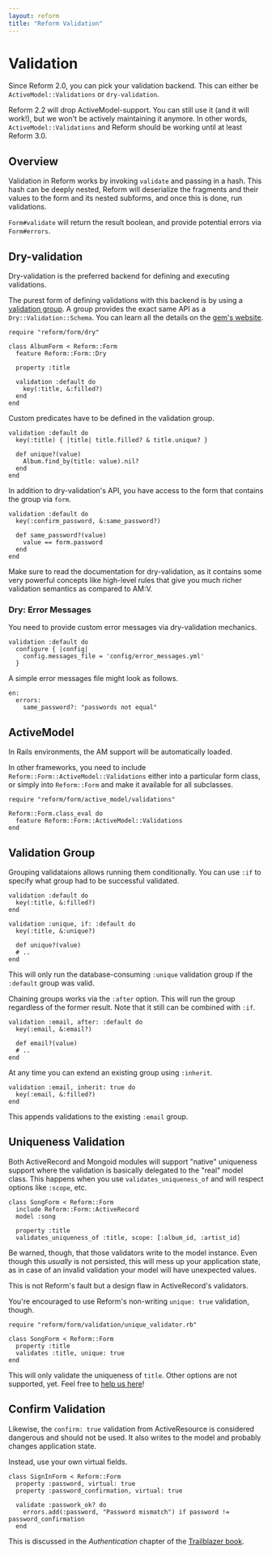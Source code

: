 ```yaml
---
layout: reform
title: "Reform Validation"
---
```


# Validation

Since Reform 2.0, you can pick your validation backend. This can either be `ActiveModel::Validations` or `dry-validation`.

Reform 2.2 will drop ActiveModel-support. You can still use it (and it will work!), but we won't be actively maintaining it anymore. In other words, `ActiveModel::Validations` and Reform should be working until at least Reform 3.0.

## Overview

Validation in Reform works by invoking `validate` and passing in a hash. This hash can be deeply nested, Reform will deserialize the fragments and their values to the form and its nested subforms, and once this is done, run validations.

`Form#validate` will return the result boolean, and provide potential errors via `Form#errors`.

## Dry-validation

Dry-validation is the preferred backend for defining and executing validations.

The purest form of defining validations with this backend is by using a [validation group](#validation-group). A group provides the exact same API as a `Dry::Validation::Schema`. You can learn all the details on the [gem's website](https://github.com/dryrb/dry-validation).

    require "reform/form/dry"

    class AlbumForm < Reform::Form
      feature Reform::Form::Dry

      property :title

      validation :default do
        key(:title, &:filled?)
      end
    end

Custom predicates have to be defined in the validation group.

    validation :default do
      key(:title) { |title| title.filled? & title.unique? }

      def unique?(value)
        Album.find_by(title: value).nil?
      end
    end

In addition to dry-validation's API, you have access to the form that contains the group via `form`.

    validation :default do
      key(:confirm_password, &:same_password?)

      def same_password?(value)
        value == form.password
      end
    end

Make sure to read the documentation for dry-validation, as it contains some very powerful concepts like high-level rules that give you much richer validation semantics as compared to AM:V.

### Dry: Error Messages

You need to provide custom error messages via dry-validation mechanics.

    validation :default do
      configure { |config|
        config.messages_file = 'config/error_messages.yml'
      }

A simple error messages file might look as follows.

    en:
      errors:
        same_password?: "passwords not equal"

## ActiveModel

In Rails environments, the AM support will be automatically loaded.

In other frameworks, you need to include `Reform::Form::ActiveModel::Validations` either into a particular form class, or simply into `Reform::Form` and make it available for all subclasses.


    require "reform/form/active_model/validations"

    Reform::Form.class_eval do
      feature Reform::Form::ActiveModel::Validations
    end

## Validation Group

Grouping validataions allows running them conditionally. You can use `:if` to specify what group had to be successful validated.

    validation :default do
      key(:title, &:filled?)
    end

    validation :unique, if: :default do
      key(:title, &:unique?)

      def unique?(value)
      # ..
    end

This will only run the database-consuming `:unique` validation group if the `:default` group was valid.

Chaining groups works via the `:after` option. This will run the group regardless of the former result. Note that it still can be combined with `:if`.

    validation :email, after: :default do
      key(:email, &:email?)

      def email?(value)
      # ..
    end

At any time you can extend an existing group using `:inherit`.

    validation :email, inherit: true do
      key(:email, &:filled?)
    end

This appends validations to the existing `:email` group.

## Uniqueness Validation

Both ActiveRecord and Mongoid modules will support "native" uniqueness support where the validation is basically delegated to the "real" model class. This happens when you use `validates_uniqueness_of` and will respect options like `:scope`, etc.


    class SongForm < Reform::Form
      include Reform::Form::ActiveRecord
      model :song

      property :title
      validates_uniqueness_of :title, scope: [:album_id, :artist_id]


Be warned, though, that those validators write to the model instance. Even though this _usually_ is not persisted, this will mess up your application state, as in case of an invalid validation your model will have unexpected values.

This is not Reform's fault but a design flaw in ActiveRecord's validators.

You're encouraged to use Reform's non-writing `unique: true` validation, though.


    require "reform/form/validation/unique_validator.rb"

    class SongForm < Reform::Form
      property :title
      validates :title, unique: true
    end


This will only validate the uniqueness of `title`. Other options are not supported, yet. Feel free to [help us here](https://github.com/apotonick/reform/blob/master/lib/reform/form/validation/unique_validator.rb)!

## Confirm Validation

Likewise, the `confirm: true` validation from ActiveResource is considered dangerous and should not be used. It also writes to the model and probably changes application state.

Instead, use your own virtual fields.


    class SignInForm < Reform::Form
      property :password, virtual: true
      property :password_confirmation, virtual: true

      validate :passwork_ok? do
        errors.add(:password, "Password mismatch") if password != password_confirmation
      end


This is discussed in the _Authentication_ chapter of the [Trailblazer book](https://leanpub.com/trailblazer).
